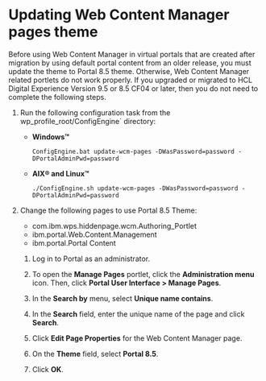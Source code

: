 # Updating Web Content Manager pages theme

Before using Web Content Manager in virtual portals that are created after migration by using default portal content from an older release, you must update the theme to Portal 8.5 theme. Otherwise, Web Content Manager related portlets do not work properly. If you upgraded or migrated to HCL Digital Experience Version 9.5 or 8.5 CF04 or later, then you do not need to complete the following steps.

1.  Run the following configuration task from the wp_profile_root/ConfigEngine` directory:

    -   **Windows™**

        `ConfigEngine.bat update-wcm-pages -DWasPassword=password -DPortalAdminPwd=password`

    -   **AIX® and Linux™**

        `./ConfigEngine.sh update-wcm-pages -DWasPassword=password -DPortalAdminPwd=password`

2.  Change the following pages to use Portal 8.5 Theme:

    -   ﻿com.ibm.wps.hiddenpage.wcm.Authoring_Portlet
    -   ﻿ibm.portal.Web.Content.Management
    -   ﻿ibm.portal.Portal Content
    1.  Log in to Portal as an administrator.

    2.  To open the **Manage Pages** portlet, click the **Administration menu** icon. Then, click **Portal User Interface > Manage Pages**.

    3.  In the **Search by** menu, select **Unique name contains**.

    4.  In the **Search** field, enter the unique name of the page and click **Search**.

    5.  Click **Edit Page Properties** for the Web Content Manager page.

    6.  On the **Theme** field, select **Portal 8.5**.

    7.  Click **OK**.



